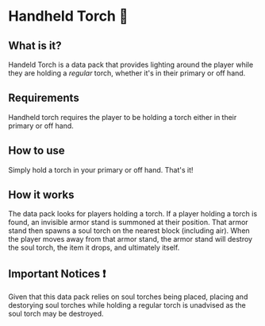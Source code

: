 # Handheld Torch 🔦

## What is it?
Handeld Torch is a data pack that provides lighting around the player while they are holding a <em>regular</em> torch, whether it's in their primary or off hand.

## Requirements
Handheld torch requires the player to be holding a torch either in their primary or off hand.

## How to use
Simply hold a torch in your primary or off hand. That's it!

## How it works
The data pack looks for players holding a torch. If a player holding a torch is found, an invisible armor stand is summoned at their position. That armor stand then spawns a soul torch on the nearest block (including air). When the player moves away from that armor stand, the armor stand will destroy the soul torch, the item it drops, and ultimately itself.

## Important Notices ❗
Given that this data pack relies on soul torches being placed, placing and destorying soul torches while holding a regular torch is unadvised as the soul torch may be destroyed.

